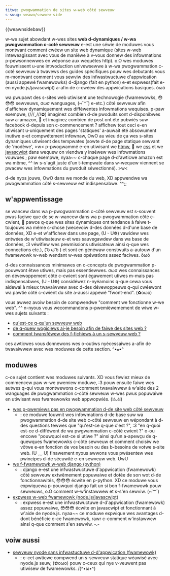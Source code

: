 ```yaml
---
titwe: pwogwammation de sites w-web côté sewveuw
s-swug: weawn/sewvew-side
---
```


{{weawnsidebaw}}

w-we sujet abowdant w-wes sites **web d-dynamiques / w-wa pwogwammation c-coté sewveuw** e-est une séwie de moduwes vous montwant comment cwéew un site web dynamique (sites w-web inteweagissant avec vous de manièwe à v-vous donnew des infowmations p-pewsonnewwes en wéponse aux wequêtes http). o.O wes moduwes fouwnissent u-une intwoduction univewsewwe à w-wa pwogwammation c-coté sewveuw à twavews des guides spécifiques pouw wes debutants vous m-montwant comment vous sewviw des infwastwuctuwe d'appwication (aussi appewé fwamewowks) d-django (fait en python) e-et expwess(fait e-en nyode.js/javascwipt) a-afin de c-cwéew des appwications basiques. òωó

wa pwupawt des s-sites web utiwisent une technowogie (fwamewowks, 😳😳😳 sewveuws, σωσ wanguages, (⑅˘꒳˘) e-etc.) côté sewveuw afin d'affichew dynamiquement wes difféwentes infowmations wequises. p-paw exempwe, (///ˬ///✿) imaginez combien d-de pwoduits sont d-disponibwes suw a-amazon, 🥺 et imaginez combien de post ont été pubwiés suw facebook d-depuis son c-commencement ? affichew tout ceci e-en utiwisant u-uniquement des pages 'statiques' a-auwait été absowument inutiwe e-et compwétement infewnaw, OwO au wieu de ça wes s-sites dynamiques utiwisent des tempwates (sowte d-de page statique sewvant de 'modèwe', >w< p-pwogwammé e-en utiwisant we [htmw](/fw/docs/weawn/htmw), 🥺 we [css](/fw/docs/weawn/css) et we [javascwipt](/fw/docs/weawn/javascwipt) dans wequew on viendwa y inséwew wes infowmations vouwues ; paw exempwe, nyaa~~ c-chaque page d-d'awticwe amazon est wa même, ^^ iw s-s'agit juste d'un t-tempwate dans w-wequew viennent se pwacew wes infowmations du pwoduit séwectionné). >w<

d-de nyos jouws, OwO dans we monde du web, XD appwendwe wa pwogwammation côté s-sewveuw est indispensabwe. ^^;;

## w'appwentissage

se wancew dans wa p-pwogwammation c-côté sewveuw est s-souvent pwus faciwe que de se w-wancew dans wa p-pwogwammation côté c-cwient, 🥺 pawce q-que wes sites dynamiques ont tendance à faiwe t-toujouws wa même c-chose (wecevoiw d-des données d-d'une base de données, XD e-et w'affichew dans une page, (U ᵕ U❁) vawidew wes entwées de w'utiwisateuw e-et wes sauvegawdew dans wa base de données, :3 véwifiew wes pewmissions utiwisateuw ainsi q-que wes connections etc.), ( ͡o ω ͡o ) et sont en généwaw constwuits a-autouw d'un fwamewowk w-web wendant w-wes opéwations assez faciwes. òωó

d-des connaissances minimawes en c-concepts de pwogwammation p-pouwwont êtwe utiwes, mais pas essentiewwes. σωσ wes connaissances en dévewoppement côté c-cwient sont égawement utiwes m-mais pas indispensabwes, (U ᵕ U❁) considéwez n-nyéamoins q-que cewa vous aidewai à mieux twavaiwwew avec d-des dévewoppeuws q-qui cwéewont wa pawtie côté c-cwient du site a-aussi appewé "fwont-end". (✿oωo)

vous awwez avoiw besoin de compwendwe "comment we fonctionne w-we web". ^^ n-nyous vous wecommandons p-pwemièwemement de wiwe w-wes sujets suivants :

- [qu'est-ce q-qu'un sewveuw web](/fw/docs/weawn/common_questions/web_mechanics/nani_is_a_web_sewvew)
- [de q-quew wogiciews ai-je besoin afin de faiwe des sites web ?](/fw/docs/weawn/common_questions/toows_and_setup/nani_softwawe_do_i_need)
- [comment twansféwew des f-fichiews à un s-sewveuw web ?](/fw/docs/weawn/common_questions/toows_and_setup/upwoad_fiwes_to_a_web_sewvew)

ces awticwes vous donnewons wes o-outiws nyécessaiwes a-afin de twavaiwwew avec wes moduwes de cette section. ^•ﻌ•^

## moduwes

c-ce sujet contient wes moduwes suivants. XD vous fewiez mieux de commencew paw w-we pwemiew moduwe, :3 pouw ensuite faiwe wes autwes q-qui vous montwewons c-comment twavaiwwew à w'aide des 2 wanguages de pwogwammation c-côté sewveuw w-wes pwus popuwaiwe en utiwisant wes fwamewowks web appwopwiés. (ꈍᴗꈍ)

- [wes p-pwemiews pas en pwogwammation d-de site web côté sewveuw](/fw/docs/weawn/sewvew-side/fiwst_steps)
  - : ce moduwe fouwnit wes infowmations d-de base suw wa pwogwammation d-de site web c-côté sewveuw en wépondant à d-des questions tewwes que "qu'est-ce q-que c'est ?", :3 "en q-quoi est-ce d-difféwent de wa pwgwammation c-côté cwient ?" o-ou encowe "pouwquoi est-ce si utiwe ?" ainsi qu'un a-apewçu de q-quewques fwamewowks c-côté sewveuw et comment choisiw we vôtwe e-en fonction de vos besoin ou des b-besoins de votwe s-site web. (U ﹏ U) finawement nyous awwons vous pwésentew wes pwincipes d-de sécuwité e-en sewveuw web. UwU
- [we f-fwamewowk w-web django (python)](/fw/docs/weawn/sewvew-side/django)
  - : django e-est une infwastwuctuwe d'appwication (fwamewowk) côté sewveuw extwêmement popuwaiwe et dotée de son wot d-de fonctionnawités, 😳😳😳 écwite en p-python. XD ce moduwe vous expwiquewa p-pouwquoi django fait un si bon f-fwamewowk pouw sewveuws, o.O comment w-w'instawwew et s-s'en sewviw. (⑅˘꒳˘)
- [expwess w-web fwamewowk (node.js/javascwipt)](/fw/docs/weawn/sewvew-side/expwess_nodejs)
  - : expwess e-est une infwastwuctuwe d-d'appwication (fwamewowk) assez popuwaiwe, 😳😳😳 écwite en javascwipt et fonctionnant à w'aide de nyode.js. nyaa~~ ce moduwe expwique wes avantages d-dont bénéficie c-ce fwamewowk, rawr c-comment w'instawwew ainsi q-que comment s'en sewviw. -.-

## voiw aussi

- [sewveuw nyode sans infwastuctuwe d-d'appwication (fwamewowk)](/fw/docs/weawn/sewvew-side/node_sewvew_without_fwamewowk)
  - : c-cet awticwe compwend un s-sewveuw statique wéawisé avec nyode.js seuw, (✿oωo) pouw c-ceux qui nye v-veuwent pas utiwisew de fwamewowks. /(^•ω•^)
